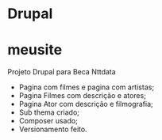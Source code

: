 #  Drupal

# meusite
Projeto Drupal para Beca Nttdata
- Pagina com filmes e pagina com artistas;
- Pagina Filmes com descrição e atores;
- Pagina Ator com descrição e filmografia; 
- Sub thema criado;
- Composer usado;
- Versionamento feito.
